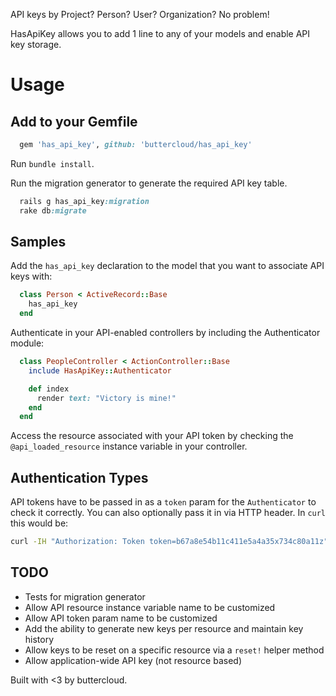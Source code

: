 

API keys by Project? Person? User? Organization? No problem!  

HasApiKey allows you to add 1 line to any of your models and enable API key storage.

# Usage

## Add to your Gemfile

```ruby
  gem 'has_api_key', github: 'buttercloud/has_api_key'
```

Run `bundle install`.

Run the migration generator to generate the required API key table.

```ruby
  rails g has_api_key:migration
  rake db:migrate
```


## Samples
Add the `has_api_key` declaration to the model that you want to associate API keys with:

```ruby
  class Person < ActiveRecord::Base
    has_api_key
  end
```

Authenticate in your API-enabled controllers by including the Authenticator module:

```ruby
  class PeopleController < ActionController::Base
    include HasApiKey::Authenticator

    def index
      render text: "Victory is mine!"
    end
  end 
```

Access the resource associated with your API token by checking the `@api_loaded_resource` instance variable in your controller.

## Authentication Types

API tokens have to be passed in as a `token` param for the `Authenticator` to check it correctly. You can also optionally pass it in via HTTP header. In `curl` this would be:

```bash
curl -IH "Authorization: Token token=b67a8e54b11c411e5a4a35x734c80a11z" http://localhost:3000/people
```

## TODO

* Tests for migration generator
* Allow API resource instance variable name to be customized
* Allow API token param name to be customized
* Add the ability to generate new keys per resource and maintain key history
* Allow keys to be reset on a specific resource via a `reset!` helper method
* Allow application-wide API key (not resource based)

Built with <3 by buttercloud.



